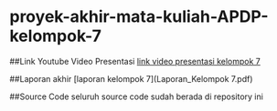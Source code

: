 # proyek-akhir-mata-kuliah-APDP-kelompok-7

##Link Youtube Video Presentasi
[link video presentasi kelompok 7](https://youtu.be/chK59IPFQIs)

##Laporan akhir 
[laporan kelompok 7](Laporan_Kelompok 7.pdf)

##Source Code
seluruh source code sudah berada di repository ini
